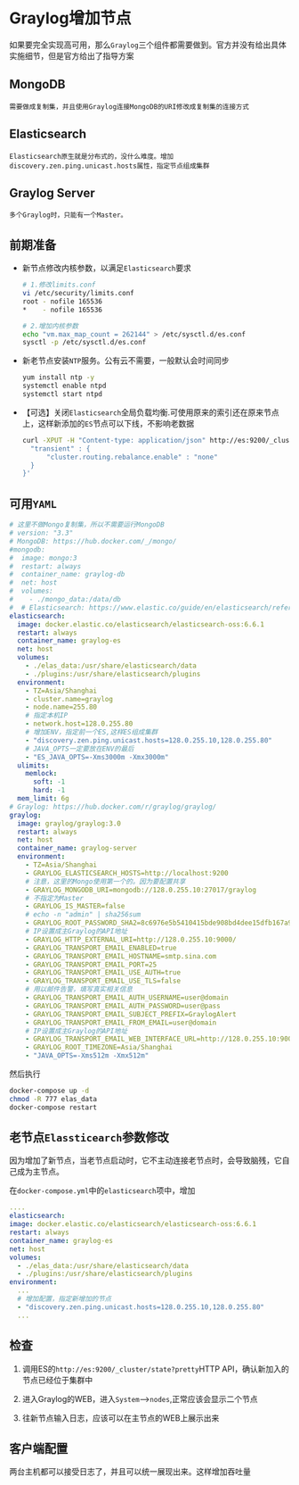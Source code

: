 # Graylog增加节点

如果要完全实现高可用，那么`Graylog`三个组件都需要做到。官方并没有给出具体实施细节，但是官方给出了指导方案

## MongoDB

    需要做成复制集，并且使用Graylog连接MongoDB的URI修改成复制集的连接方式

## Elasticsearch

    Elasticsearch原生就是分布式的，没什么难度。增加discovery.zen.ping.unicast.hosts属性，指定节点组成集群

## Graylog Server

    多个Graylog时，只能有一个Master。

## 前期准备

- 新节点修改内核参数，以满足`Elasticsearch`要求

  ```bash
  # 1.修改limits.conf
  vi /etc/security/limits.conf
  root - nofile 165536
  *    - nofile 165536

  # 2.增加内核参数
  echo "vm.max_map_count = 262144" > /etc/sysctl.d/es.conf
  sysctl -p /etc/sysctl.d/es.conf
  ```

- 新老节点安装`NTP`服务。公有云不需要，一般默认会时间同步

  ```bash
  yum install ntp -y
  systemctl enable ntpd
  systemctl start ntpd
  ```

- 【可选】关闭`Elasticsearch`全局负载均衡.可使用原来的索引还在原来节点上，这样新添加的`ES`节点可以下线，不影响老数据

  ```bash
  curl -XPUT -H "Content-type: application/json" http://es:9200/_cluster/settings -d '{
    "transient" : {
        "cluster.routing.rebalance.enable" : "none"
    }
  }'
  ```

## 可用`YAML`

```yaml
# 这里不做Mongo复制集，所以不需要运行MongoDB
# version: "3.3"
# MongoDB: https://hub.docker.com/_/mongo/
#mongodb:
#  image: mongo:3
#  restart: always
#  container_name: graylog-db
#  net: host
#  volumes:
#    - ./mongo_data:/data/db
#  # Elasticsearch: https://www.elastic.co/guide/en/elasticsearch/reference/6.6/docker.html
elasticsearch:
  image: docker.elastic.co/elasticsearch/elasticsearch-oss:6.6.1
  restart: always
  container_name: graylog-es
  net: host
  volumes:
    - ./elas_data:/usr/share/elasticsearch/data
    - ./plugins:/usr/share/elasticsearch/plugins
  environment:
    - TZ=Asia/Shanghai
    - cluster.name=graylog
    - node.name=255.80
    # 指定本机IP
    - network.host=128.0.255.80
    # 增加ENV，指定前一个ES,这样ES组成集群
    - "discovery.zen.ping.unicast.hosts=128.0.255.10,128.0.255.80"
    # JAVA_OPTS一定要放在ENV的最后
    - "ES_JAVA_OPTS=-Xms3000m -Xmx3000m"
  ulimits:
    memlock:
      soft: -1
      hard: -1
  mem_limit: 6g
# Graylog: https://hub.docker.com/r/graylog/graylog/
graylog:
  image: graylog/graylog:3.0
  restart: always
  net: host
  container_name: graylog-server
  environment:
    - TZ=Asia/Shanghai
    - GRAYLOG_ELASTICSEARCH_HOSTS=http://localhost:9200
    # 注意，这里的Mongo使用第一个的。因为要配置共享
    - GRAYLOG_MONGODB_URI=mongodb://128.0.255.10:27017/graylog
    # 不指定为Master
    - GRAYLOG_IS_MASTER=false
    # echo -n "admin" | sha256sum
    - GRAYLOG_ROOT_PASSWORD_SHA2=8c6976e5b5410415bde908bd4dee15dfb167a9c873fc4bb8a81f6f2ab448a918
    # IP设置成主Graylog的API地址
    - GRAYLOG_HTTP_EXTERNAL_URI=http://128.0.255.10:9000/
    - GRAYLOG_TRANSPORT_EMAIL_ENABLED=true
    - GRAYLOG_TRANSPORT_EMAIL_HOSTNAME=smtp.sina.com
    - GRAYLOG_TRANSPORT_EMAIL_PORT=25
    - GRAYLOG_TRANSPORT_EMAIL_USE_AUTH=true
    - GRAYLOG_TRANSPORT_EMAIL_USE_TLS=false
    # 用以邮件告警，填写真实相关信息
    - GRAYLOG_TRANSPORT_EMAIL_AUTH_USERNAME=user@domain
    - GRAYLOG_TRANSPORT_EMAIL_AUTH_PASSWORD=user@pass
    - GRAYLOG_TRANSPORT_EMAIL_SUBJECT_PREFIX=GraylogAlert
    - GRAYLOG_TRANSPORT_EMAIL_FROM_EMAIL=user@domain
    # IP设置成主Graylog的API地址
    - GRAYLOG_TRANSPORT_EMAIL_WEB_INTERFACE_URL=http://128.0.255.10:9000/
    - GRAYLOG_ROOT_TIMEZONE=Asia/Shanghai
    - "JAVA_OPTS=-Xms512m -Xmx512m"
```

然后执行

```bash
docker-compose up -d
chmod -R 777 elas_data
docker-compose restart
```

## 老节点`Elassticearch`参数修改

  因为增加了新节点，当老节点启动时，它不主动连接老节点时，会导致脑残，它自己成为主节点。

  在`docker-compose.yml`中的`elasticsearch`项中，增加
  ```yaml
  ....
  elasticsearch:
  image: docker.elastic.co/elasticsearch/elasticsearch-oss:6.6.1
  restart: always
  container_name: graylog-es
  net: host
  volumes:
    - ./elas_data:/usr/share/elasticsearch/data
    - ./plugins:/usr/share/elasticsearch/plugins
  environment:
    ...
    # 增加配置，指定新增加的节点
    - "discovery.zen.ping.unicast.hosts=128.0.255.10,128.0.255.80"
    ... 
  ```

## 检查

1. 调用ES的`http://es:9200/_cluster/state?pretty`HTTP API，确认新加入的节点已经位于集群中

2. 进入Graylog的WEB，进入`System`-->`nodes`,正常应该会显示二个节点
3. 往新节点输入日志，应该可以在主节点的WEB上展示出来

## 客户端配置

 两台主机都可以接受日志了，并且可以统一展现出来。这样增加吞吐量